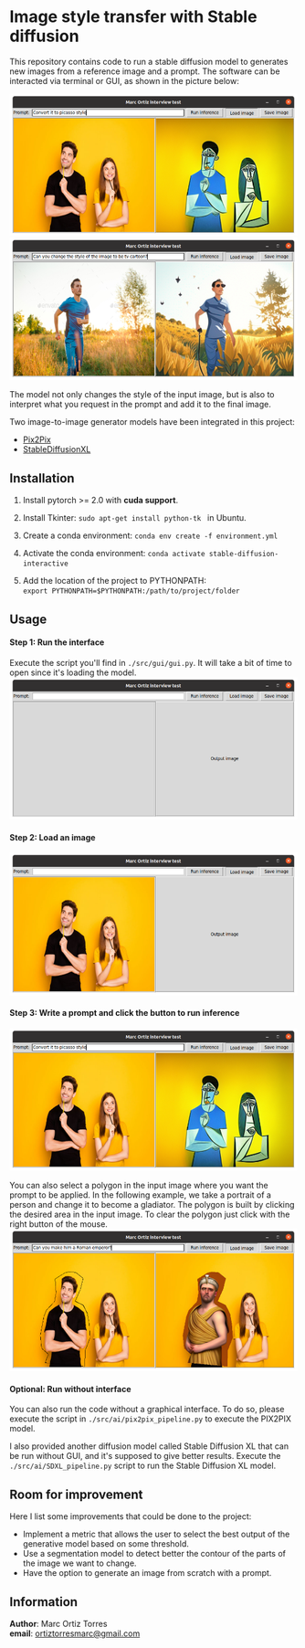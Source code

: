 # Image style transfer with Stable diffusion

This repository contains code to run a stable diffusion model to generates new images from a reference image and a prompt.
The software can be interacted via terminal or GUI, as shown in the picture below:

![Alt text](./images_readme/step3.png)
![Alt text](./images_readme/cartoon.png)

The model not only changes the style of the input image, but is also to interpret what you request in the prompt and add it to the final image.

Two image-to-image generator models have been integrated in this project: 
* [Pix2Pix](https://huggingface.co/timbrooks/instruct-pix2pix)
* [StableDiffusionXL](https://huggingface.co/stabilityai/stable-diffusion-xl-base-1.0)

## Installation
1) Install pytorch >= 2.0 with **cuda support**.

2) Install Tkinter: `sudo apt-get install python-tk ` in Ubuntu.

3) Create a conda environment: `conda env create -f environment.yml` 

4) Activate the conda environment: `conda activate stable-diffusion-interactive`

5) Add the location of the project to PYTHONPATH: \
`export PYTHONPATH=$PYTHONPATH:/path/to/project/folder`

## Usage
#### Step 1: Run the interface
Execute the script you'll find in `./src/gui/gui.py`. It will take a bit of time to open since it's loading the model. \
![Alt text](./images_readme/step1.png)

#### Step 2: Load an image
![Alt text](./images_readme/step2.png)

#### Step 3: Write a prompt and click the button to run  inference
![Alt text](./images_readme/step3.png)

You can also select a polygon in the input image where you want the prompt to be applied. 
In the following example, we take a portrait of a person and change it to become a gladiator.
The polygon is built by clicking the desired area in the input image. To clear the polygon just click with the right button of the mouse.
![Alt text](./images_readme/step4_selection.png)

#### Optional: Run without interface
You can also run the code without a graphical interface. 
To do so, please execute the script in `./src/ai/pix2pix_pipeline.py` to execute the PIX2PIX model.

I also provided another diffusion model called Stable Diffusion XL that can be run without GUI, and it's supposed to give better results. 
Execute the `./src/ai/SDXL_pipeline.py` script to run the Stable Diffusion XL model.

## Room for improvement
Here I list some improvements that could be done to the project:
* Implement a metric that allows the user to select the best output of the generative model based on some threshold.
* Use a segmentation model to detect better the contour of the parts of the image we want to change.
* Have the option to generate an image from scratch with a prompt.

## Information
**Author**: Marc Ortiz Torres \
**email**: ortiztorresmarc@gmail.com